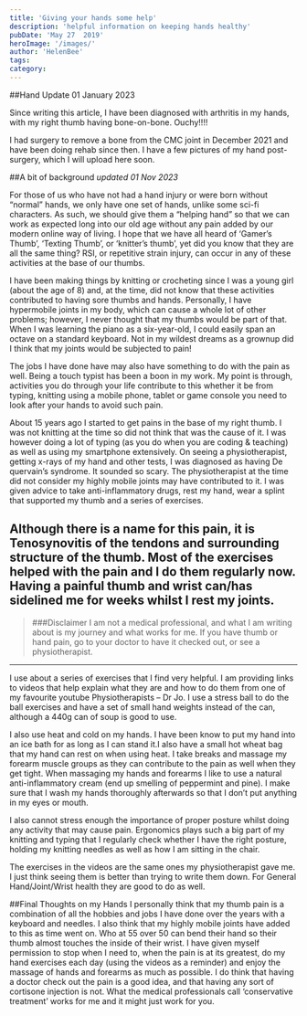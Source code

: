 ```yaml
---
title: 'Giving your hands some help'
description: 'helpful information on keeping hands healthy'
pubDate: 'May 27  2019'
heroImage: '/images/'
author: 'HelenBee'
tags: 
category: 
---
```



##Hand Update
01 January 2023

Since writing this article, I have been diagnosed with arthritis in my hands, with my right thumb having bone-on-bone. Ouchy!!!!

I had surgery to remove a bone from the CMC joint in December 2021 and have been doing rehab since then. I have a few pictures of my hand post-surgery, which I will upload here soon.

##A bit of background
*updated 01 Nov 2023*

For those of us who have not had a hand injury or were born without “normal” hands, we only have one set of hands, unlike some sci-fi characters. As such, we should give them a “helping hand” so that we can work as expected long into our old age without any pain added by our modern online way of living. I hope that we have all heard of ‘Gamer’s Thumb’, ‘Texting Thumb’, or ‘knitter’s thumb’, yet did you know that they are all the same thing? RSI, or repetitive strain injury, can occur in any of these activities at the base of our thumbs.

I have been making things by knitting or crocheting since I was a young girl (about the age of 8) and, at the time, did not know that these activities contributed to having sore thumbs and hands. Personally, I have hypermobile joints in my body, which can cause a whole lot of other problems; however, I never thought that my thumbs would be part of that. When I was learning the piano as a six-year-old, I could easily span an octave on a standard keyboard. Not in my wildest dreams as a grownup did I think that my joints would be subjected to pain!

The jobs I have done have may also have something to do with the pain as well. Being a touch typist has been a boon in my work. My point is through, activities you do through your life contribute to this whether it be from typing, knitting using a mobile phone, tablet or game console you need to look after your hands to avoid such pain.

About 15 years ago I started to get pains in the base of my right thumb. I was not knitting at the time so did not think that was the cause of it. I was however doing a lot of typing (as you do when you are coding & teaching) as well as using my smartphone extensively. On seeing a physiotherapist, getting x-rays of my hand and other tests, I was diagnosed as having De quervain’s syndrome.  It sounded so scary. The physiotherapist at the time did not consider my highly mobile joints may have contributed to it. I was given advice to take anti-inflammatory drugs, rest my hand, wear a splint that supported my thumb and a series of exercises.

Although there is a name for this pain, it is Tenosynovitis of the tendons and surrounding structure of the thumb. Most of the exercises helped with the pain and I do them regularly now. Having a painful thumb and wrist can/has sidelined me for weeks whilst I rest my joints.
---
>###Disclaimer
>I am not a medical professional, and what I am writing about is my journey and what works for me. If you have thumb or hand pain, go to your doctor to have it checked out, or see a physiotherapist.
---
I use about a series of exercises that I find very helpful. I am providing links to videos that help explain what they are and how to do them from one of my favourite youtube Physiotherapists – Dr Jo. I use a stress ball to do the ball exercises and have a set of small hand weights instead of the can, although a 440g can of soup is good to use. 

I also use heat and cold on my hands. I have been know to put my hand into an ice bath for as long as I can stand it.I also have a small hot wheat bag that my hand can rest on when using heat. I take breaks and massage my forearm muscle groups as they can contribute to the pain as well when they get tight. When massaging my hands and forearms I like to use a natural anti-inflammatory cream (end up smelling of peppermint and pine). I make sure that I wash my hands thoroughly afterwards so that I don’t put anything in my eyes or mouth.

I also cannot stress enough the importance of proper posture whilst doing any activity that may cause pain. Ergonomics plays such a big part of my knitting and typing that I regularly check whether I have the right posture, holding my knitting needles as well as how I am sitting in the chair.

The exercises in the videos are the same ones my physiotherapist gave me. I just think seeing them is better than trying to write them down. For General Hand/Joint/Wrist health they are good to do as well.


##Final Thoughts on my Hands
I personally think that my thumb pain is a combination of all the hobbies and jobs I have done over the years with a keyboard and needles. I also think that my highly mobile joints have added to this as time went on. Who at 55 over 50 can bend their hand so their thumb almost touches the inside of their wrist.
I have given myself permission to stop when I need to, when the pain is at its greatest, do my hand exercises each day (using the videos as a reminder) and enjoy the massage of hands and forearms as much as possible.
I do think that having a doctor check out the pain is a good idea, and that having any sort of cortisone injection is not. What the medical professionals call ‘conservative treatment’ works for me and it might just work for you.